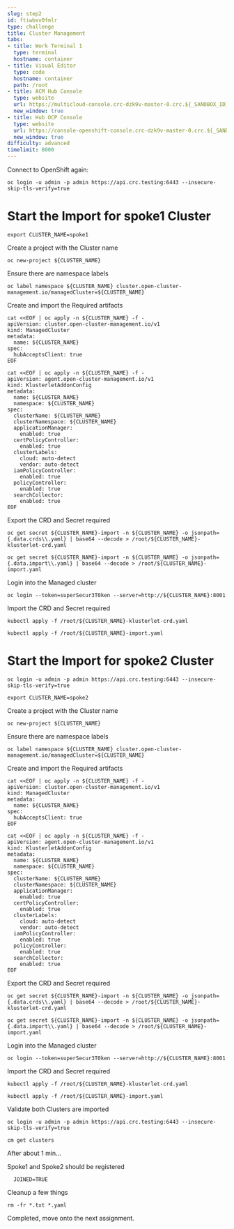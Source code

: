 ```yaml
---
slug: step2
id: ftiwbxv0fmlr
type: challenge
title: Cluster Management
tabs:
- title: Work Terminal 1
  type: terminal
  hostname: container
- title: Visual Editor
  type: code
  hostname: container
  path: /root
- title: ACM Hub Console
  type: website
  url: https://multicloud-console.crc-dzk9v-master-0.crc.${_SANDBOX_ID}.instruqt.io
  new_window: true
- title: Hub OCP Console
  type: website
  url: https://console-openshift-console.crc-dzk9v-master-0.crc.${_SANDBOX_ID}.instruqt.io
  new_window: true
difficulty: advanced
timelimit: 8000
---
```

Connect to OpenShift again:

```
oc login -u admin -p admin https://api.crc.testing:6443 --insecure-skip-tls-verify=true
```

# Start the Import for spoke1 Cluster
```
export CLUSTER_NAME=spoke1
```

Create a project with the Cluster name
```
oc new-project ${CLUSTER_NAME}
```

Ensure there are namespace labels
```
oc label namespace ${CLUSTER_NAME} cluster.open-cluster-management.io/managedCluster=${CLUSTER_NAME}
```

Create and import the Required artifacts
```
cat <<EOF | oc apply -n ${CLUSTER_NAME} -f -
apiVersion: cluster.open-cluster-management.io/v1
kind: ManagedCluster
metadata:
  name: ${CLUSTER_NAME}
spec:
  hubAcceptsClient: true
EOF
```
```
cat <<EOF | oc apply -n ${CLUSTER_NAME} -f -
apiVersion: agent.open-cluster-management.io/v1
kind: KlusterletAddonConfig
metadata:
  name: ${CLUSTER_NAME}
  namespace: ${CLUSTER_NAME}
spec:
  clusterName: ${CLUSTER_NAME}
  clusterNamespace: ${CLUSTER_NAME}
  applicationManager:
    enabled: true
  certPolicyController:
    enabled: true
  clusterLabels:
    cloud: auto-detect
    vendor: auto-detect
  iamPolicyController:
    enabled: true
  policyController:
    enabled: true
  searchCollector:
    enabled: true
EOF
```

Export the CRD and Secret required
```
oc get secret ${CLUSTER_NAME}-import -n ${CLUSTER_NAME} -o jsonpath={.data.crds\\.yaml} | base64 --decode > /root/${CLUSTER_NAME}-klusterlet-crd.yaml
```
```
oc get secret ${CLUSTER_NAME}-import -n ${CLUSTER_NAME} -o jsonpath={.data.import\\.yaml} | base64 --decode > /root/${CLUSTER_NAME}-import.yaml
```

Login into the Managed cluster
```
oc login --token=superSecur3T0ken --server=http://${CLUSTER_NAME}:8001
```

Import the CRD and Secret required
```
kubectl apply -f /root/${CLUSTER_NAME}-klusterlet-crd.yaml
```
```
kubectl apply -f /root/${CLUSTER_NAME}-import.yaml
```

# Start the Import for spoke2 Cluster

```
oc login -u admin -p admin https://api.crc.testing:6443 --insecure-skip-tls-verify=true
```

```
export CLUSTER_NAME=spoke2
```
Create a project with the Cluster name
```
oc new-project ${CLUSTER_NAME}
```

Ensure there are namespace labels
```
oc label namespace ${CLUSTER_NAME} cluster.open-cluster-management.io/managedCluster=${CLUSTER_NAME}
```

Create and import the Required artifacts
```
cat <<EOF | oc apply -n ${CLUSTER_NAME} -f -
apiVersion: cluster.open-cluster-management.io/v1
kind: ManagedCluster
metadata:
  name: ${CLUSTER_NAME}
spec:
  hubAcceptsClient: true
EOF
```
```
cat <<EOF | oc apply -n ${CLUSTER_NAME} -f -
apiVersion: agent.open-cluster-management.io/v1
kind: KlusterletAddonConfig
metadata:
  name: ${CLUSTER_NAME}
  namespace: ${CLUSTER_NAME}
spec:
  clusterName: ${CLUSTER_NAME}
  clusterNamespace: ${CLUSTER_NAME}
  applicationManager:
    enabled: true
  certPolicyController:
    enabled: true
  clusterLabels:
    cloud: auto-detect
    vendor: auto-detect
  iamPolicyController:
    enabled: true
  policyController:
    enabled: true
  searchCollector:
    enabled: true
EOF
```

Export the CRD and Secret required
```
oc get secret ${CLUSTER_NAME}-import -n ${CLUSTER_NAME} -o jsonpath={.data.crds\\.yaml} | base64 --decode > /root/${CLUSTER_NAME}-klusterlet-crd.yaml
```
```
oc get secret ${CLUSTER_NAME}-import -n ${CLUSTER_NAME} -o jsonpath={.data.import\\.yaml} | base64 --decode > /root/${CLUSTER_NAME}-import.yaml
```

Login into the Managed cluster
```
oc login --token=superSecur3T0ken --server=http://${CLUSTER_NAME}:8001
```

Import the CRD and Secret required
```
kubectl apply -f /root/${CLUSTER_NAME}-klusterlet-crd.yaml
```
```
kubectl apply -f /root/${CLUSTER_NAME}-import.yaml
```


Validate both Clusters are imported

```
oc login -u admin -p admin https://api.crc.testing:6443 --insecure-skip-tls-verify=true
```

```
cm get clusters
```

After about 1 min...

Spoke1 and Spoke2 should be registered

```
  JOINED=TRUE
```

Cleanup a few things
```
rm -fr *.txt *.yaml
```

Completed, move onto the next assignment.